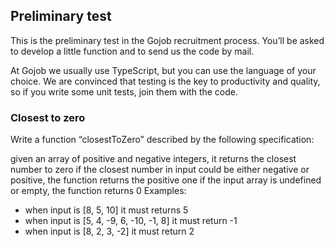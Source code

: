 ## Preliminary test
This is the preliminary test in the Gojob recruitment process.
You’ll be asked to develop a little function and to send us the code by mail.

At Gojob we usually use TypeScript, but you can use the language of your choice.
We are convinced that testing is the key to productivity and quality, so if you write some unit tests, join them with the code.

### Closest to zero
Write a function “closestToZero” described by the following specification:

given an array of positive and negative integers, it returns the closest number to zero
if the closest number in input could be either negative or positive, the function returns the positive one
if the input array is undefined or empty, the function returns 0
Examples:

- when input is [8, 5, 10] it must returns 5
- when input is [5, 4, -9, 6, -10, -1, 8] it must return -1
- when input is [8, 2, 3, -2] it must return 2

